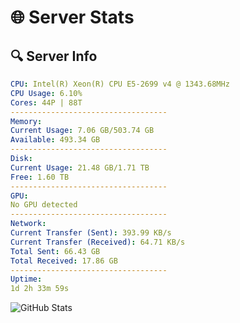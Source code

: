 # 🌐 Server Stats
## 🔍 Server Info
```yaml
CPU: Intel(R) Xeon(R) CPU E5-2699 v4 @ 1343.68MHz
CPU Usage: 6.10%
Cores: 44P | 88T
-----------------------------------
Memory:
Current Usage: 7.06 GB/503.74 GB
Available: 493.34 GB
-----------------------------------
Disk:
Current Usage: 21.48 GB/1.71 TB
Free: 1.60 TB
-----------------------------------
GPU:
No GPU detected
-----------------------------------
Network:
Current Transfer (Sent): 393.99 KB/s
Current Transfer (Received): 64.71 KB/s
Total Sent: 66.43 GB
Total Received: 17.86 GB
-----------------------------------
Uptime:
1d 2h 33m 59s
```
![GitHub Stats](https://img.shields.io/badge/Updated-2025-04-20_19:42:47-blue)
